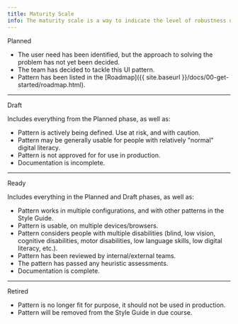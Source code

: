 ```yaml
---
title: Maturity Scale
info: The maturity scale is a way to indicate the level of robustness of any pattern in this style guide. New patterns should be released into the style guide following these principles, assess each pattern independently.
---
```


<span class="sg_label planned">Planned</span>

- The user need has been identified, but the approach to solving the problem has not yet been decided.
- The team has decided to tackle this UI pattern.
- Pattern has been listed in the [Roadmap]({{ site.baseurl }}/docs/00-get-started/roadmap.html).

____

<span class="sg_label draft">Draft</span>

Includes everything from the Planned phase, as well as:

- Pattern is actively being defined. Use at risk, and with caution.
- Pattern may be generally usable for people with relatively "normal" digital literacy.
- Pattern is not approved for for use in production. 
- Documentation is incomplete. 

___

<span class="sg_label ready">Ready</span>

Includes everything in the Planned and Draft phases, as well as:

- Pattern works in multiple configurations, and with other patterns in the Style Guide.
- Pattern is usable, on multiple devices/browsers.
- Pattern considers people with multiple disabilities (blind, low vision, cognitive disabilities, motor disabilities, low language skills, low digital literacy, etc.).
- Pattern has been reviewed by internal/external teams.
- The pattern has passed any heuristic assessments.
- Documentation is complete.

___

<span class="sg_label retired">Retired</span>

- Pattern is no longer fit for purpose, it should not be used in production.
- Pattern will be removed from the Style Guide in due course.
